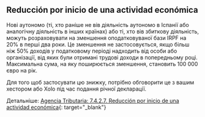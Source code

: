 ## Reducción por inicio de una actividad económica

Нові аутономо (ті, хто раніше не вів діяльність аутономо в Іспанії або аналогічну діяльність в інших країнах) або ті,
хто вів збиткову діяльність, можуть розраховувати на зменшення оподатковуваної бази IRPF на 20% в перші два роки. Це
зменшення не застосовується, якщо більш ніж 50% доходів у податковому періоді надходить від особи або організації, від
яких були отримані трудові доходи в попередньому році. Максимальна сума, на яку поширюється зменшення, становить 100 000
євро на рік.

Для того щоб застосувати цю знижку, потрібно обговорити це з вашим хестором або Xolo під час подання річної декларації.

Детальніше: [Agencia Tributaria: 7.4.2.7. Reducción por inicio de una actividad económica](https://sede.agenciatributaria.gob.es/Sede/ayuda/manuales-videos-folletos/manuales-ayuda-presentacion/irpf-2022/7-cumplimentacion-irpf/7_4-rendimientos-actividades-economicas/7_4_2-regimen-estimacion-directa/7_4_2_7-reduccion-inicio-actividad-economica.html){:
target="_blank"}
